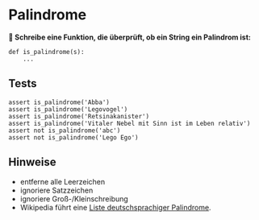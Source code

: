 
# Palindrome

**🎯 Schreibe eine Funktion, die überprüft, ob ein String ein Palindrom ist:**

    def is_palindrome(s):
        ...

## Tests

    assert is_palindrome('Abba')
    assert is_palindrome('Legovogel')
    assert is_palindrome('Retsinakanister')
    assert is_palindrome('Vitaler Nebel mit Sinn ist im Leben relativ')
    assert not is_palindrome('abc')
    assert not is_palindrome('Lego Ego')

## Hinweise

* entferne alle Leerzeichen
* ignoriere Satzzeichen
* ignoriere Groß-/Kleinschreibung
* Wikipedia führt eine [Liste deutschsprachiger Palindrome](https://de.wikipedia.org/wiki/Liste_deutscher_Palindrome).
